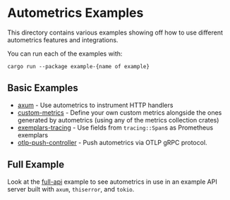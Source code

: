 # Autometrics Examples

This directory contains various examples showing off how to use different autometrics features and integrations.

You can run each of the examples with:
```shell
cargo run --package example-{name of example}
```

## Basic Examples

- [axum](./axum) - Use autometrics to instrument HTTP handlers
- [custom-metrics](./custom-metrics/) - Define your own custom metrics alongside the ones generated by autometrics (using any of the metrics collection crates)
- [exemplars-tracing](./exemplars-tracing/) - Use fields from `tracing::Span`s as Prometheus exemplars
- [otlp-push-controller](./otlp-push-controller/) - Push autometrics via OTLP gRPC protocol.

## Full Example

Look at the [full-api](./full-api) example to see autometrics in use in an example API server built with `axum`, `thiserror`, and `tokio`.
